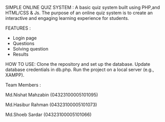 SIMPLE ONLINE QUIZ SYSTEM :
A basic quiz system built using PHP,and HTML/CSS & Js. The purpose of an online quiz system is to create an interactive and engaging learning experience for students.

FEATURES :
- Login page
- Questions
- Solving question
- Results
  
HOW TO USE:
Clone the repository and set up the database.
Update database credentials in db.php.
Run the project on a local server (e.g., XAMPP).


Team Members :

Md.Nishat Mahzabin (04323100005101095)

Md.Hasibur Rahman (04323100005101073)

Md.Shoeb Sardar (04323100005101066)

